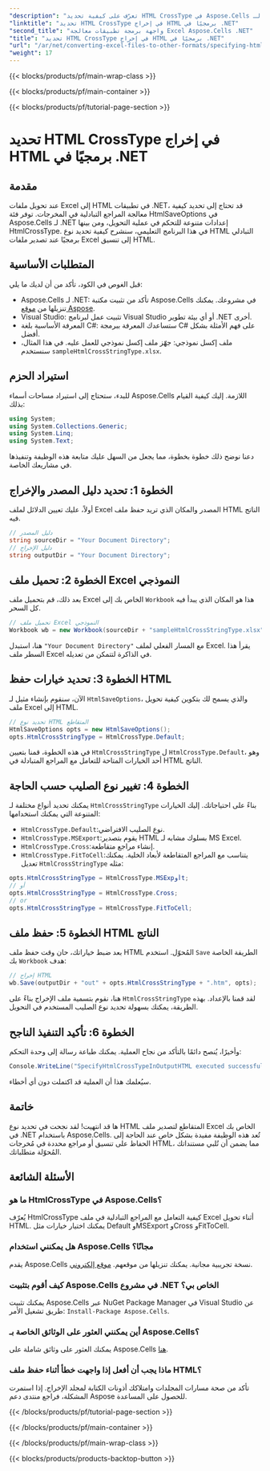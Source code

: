 ```yaml
---
"description": "تعرّف على كيفية تحديد HTML CrossType في Aspose.Cells لـ .NET. اتبع دليلنا خطوة بخطوة لتحويل ملفات Excel إلى HTML بدقة."
"linktitle": "تحديد HTML CrossType في إخراج HTML برمجيًا في .NET"
"second_title": "واجهة برمجة تطبيقات معالجة Excel Aspose.Cells .NET"
"title": "تحديد HTML CrossType في إخراج HTML برمجيًا في .NET"
"url": "/ar/net/converting-excel-files-to-other-formats/specifying-html-crosstype-in-output-html/"
"weight": 17
---
```


{{< blocks/products/pf/main-wrap-class >}}

{{< blocks/products/pf/main-container >}}

{{< blocks/products/pf/tutorial-page-section >}}

# تحديد HTML CrossType في إخراج HTML برمجيًا في .NET

## مقدمة
عند تحويل ملفات Excel إلى HTML في تطبيقات .NET، قد تحتاج إلى تحديد كيفية معالجة المراجع التبادلية في المخرجات. توفر فئة HtmlSaveOptions في Aspose.Cells لـ .NET إعدادات متنوعة للتحكم في عملية التحويل، ومن بينها HtmlCrossType. في هذا البرنامج التعليمي، سنشرح كيفية تحديد نوع HTML التبادلي برمجيًا عند تصدير ملفات Excel إلى تنسيق HTML. 
## المتطلبات الأساسية
قبل الغوص في الكود، تأكد من أن لديك ما يلي:
- Aspose.Cells لـ .NET: تأكد من تثبيت مكتبة Aspose.Cells في مشروعك. يمكنك تنزيلها من [موقع Aspose](https://releases.aspose.com/cells/net/).
- Visual Studio: تثبيت عمل لبرنامج Visual Studio أو أي بيئة تطوير .NET أخرى.
- المعرفة الأساسية بلغة C#: ستساعدك المعرفة ببرمجة C# على فهم الأمثلة بشكل أفضل.
- ملف إكسل نموذجي: جهّز ملف إكسل نموذجي للعمل عليه. في هذا المثال، سنستخدم `sampleHtmlCrossStringType.xlsx`.
## استيراد الحزم
للبدء، ستحتاج إلى استيراد مساحات أسماء Aspose.Cells اللازمة. إليك كيفية القيام بذلك:
```csharp
using System;
using System.Collections.Generic;
using System.Linq;
using System.Text;
```
دعنا نوضح ذلك خطوة بخطوة، مما يجعل من السهل عليك متابعة هذه الوظيفة وتنفيذها في مشاريعك الخاصة.
## الخطوة 1: تحديد دليل المصدر والإخراج
أولاً، عليك تعيين الدلائل لملف Excel المصدر والمكان الذي تريد حفظ ملف HTML الناتج فيه.
```csharp
// دليل المصدر
string sourceDir = "Your Document Directory";
// دليل الإخراج
string outputDir = "Your Document Directory";
```
## الخطوة 2: تحميل ملف Excel النموذجي
بعد ذلك، قم بتحميل ملف Excel الخاص بك إلى `Workbook` هذا هو المكان الذي يبدأ فيه كل السحر.
```csharp
// تحميل ملف Excel النموذجي
Workbook wb = new Workbook(sourceDir + "sampleHtmlCrossStringType.xlsx");
```
هنا، استبدل `"Your Document Directory"` مع المسار الفعلي لملف Excel. يقرأ هذا السطر ملف Excel في الذاكرة لتتمكن من تعديله.
## الخطوة 3: تحديد خيارات حفظ HTML
الآن، سنقوم بإنشاء مثيل لـ `HtmlSaveOptions`، والذي يسمح لك بتكوين كيفية تحويل ملف Excel إلى HTML.
```csharp
// تحديد نوع HTML المتقاطع
HtmlSaveOptions opts = new HtmlSaveOptions();
opts.HtmlCrossStringType = HtmlCrossType.Default;
```
في هذه الخطوة، قمنا بتعيين `HtmlCrossStringType` ل `HtmlCrossType.Default`، وهو أحد الخيارات المتاحة للتعامل مع المراجع المتبادلة في HTML الناتج.
## الخطوة 4: تغيير نوع الصليب حسب الحاجة
يمكنك تحديد أنواع مختلفة لـ `HtmlCrossStringType` بناءً على احتياجاتك. إليك الخيارات المتنوعة التي يمكنك استخدامها:
- `HtmlCrossType.Default`:نوع الصليب الافتراضي.
- `HtmlCrossType.MSExport`:يقوم بتصدير HTML بسلوك مشابه لـ MS Excel.
- `HtmlCrossType.Cross`:إنشاء مراجع متقاطعة.
- `HtmlCrossType.FitToCell`:يتناسب مع المراجع المتقاطعة لأبعاد الخلية.
يمكنك تعديل `HtmlCrossStringType` مثله:
```csharp
opts.HtmlCrossStringType = HtmlCrossType.MSExpأوt;
// أو 
opts.HtmlCrossStringType = HtmlCrossType.Cross;
// or
opts.HtmlCrossStringType = HtmlCrossType.FitToCell;
```
## الخطوة 5: حفظ ملف HTML الناتج
بعد ضبط خياراتك، حان وقت حفظ ملف HTML المُحوّل. استخدم `Save` الطريقة الخاصة بك `Workbook` هدف:
```csharp
// إخراج HTML
wb.Save(outputDir + "out" + opts.HtmlCrossStringType + ".htm", opts);
```
هنا، نقوم بتسمية ملف الإخراج بناءً على `HtmlCrossStringType` لقد قمنا بالإعداد. بهذه الطريقة، يمكنك بسهولة تحديد نوع الصليب المستخدم في التحويل.
## الخطوة 6: تأكيد التنفيذ الناجح
وأخيرًا، يُنصح دائمًا بالتأكد من نجاح العملية. يمكنك طباعة رسالة إلى وحدة التحكم:
```csharp
Console.WriteLine("SpecifyHtmlCrossTypeInOutputHTML executed successfully.\r\n");
```
سيُعلمك هذا أن العملية قد اكتملت دون أي أخطاء.
## خاتمة
ها قد انتهيت! لقد نجحت في تحديد نوع HTML المتقاطع لتصدير ملف Excel الخاص بك في .NET باستخدام Aspose.Cells. تُعد هذه الوظيفة مفيدة بشكل خاص عند الحاجة إلى الحفاظ على تنسيق أو مراجع محددة في مُخرجات HTML، مما يضمن أن تُلبي مستنداتك المُحوّلة متطلباتك.
## الأسئلة الشائعة
### ما هو HtmlCrossType في Aspose.Cells؟  
يُعرّف HtmlCrossType كيفية التعامل مع المراجع التبادلية في ملف Excel أثناء تحويل HTML. يمكنك اختيار خيارات مثل Default وMSExport وCross وFitToCell.
### هل يمكنني استخدام Aspose.Cells مجانًا؟  
يقدم Aspose.Cells نسخة تجريبية مجانية. يمكنك تنزيلها من موقعهم. [موقع إلكتروني](https://releases.aspose.com/).
### كيف أقوم بتثبيت Aspose.Cells في مشروع .NET الخاص بي؟  
يمكنك تثبيت Aspose.Cells عبر NuGet Package Manager في Visual Studio عن طريق تشغيل الأمر: `Install-Package Aspose.Cells`.
### أين يمكنني العثور على الوثائق الخاصة بـ Aspose.Cells؟  
يمكنك العثور على وثائق شاملة على Aspose.Cells [هنا](https://reference.aspose.com/cells/net/).
### ماذا يجب أن أفعل إذا واجهت خطأ أثناء حفظ ملف HTML؟  
تأكد من صحة مسارات المجلدات وامتلاكك أذونات الكتابة لمجلد الإخراج. إذا استمرت المشكلة، فراجع منتدى دعم Aspose للحصول على المساعدة.

{{< /blocks/products/pf/tutorial-page-section >}}

{{< /blocks/products/pf/main-container >}}

{{< /blocks/products/pf/main-wrap-class >}}

{{< blocks/products/products-backtop-button >}}